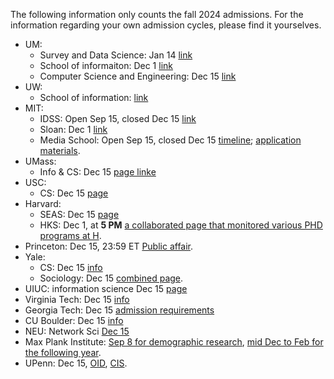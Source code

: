 The following information only counts the fall 2024 admissions. For the information regarding your own admission cycles, please find it yourselves.
* UM:
  * Survey and Data Science: Jan 14 [link](https://psm.isr.umich.edu/graduate-admissions)
  * School of informaiton: Dec 1 [link](https://www.si.umich.edu/programs/phd-information/how-do-i-apply)
  * Computer Science and Engineering: Dec 15 [link](https://cse.engin.umich.edu/academics/graduate/admissions/)
* UW:
  * School of information: [link](https://ischool.uw.edu/programs/phd/admissions#:~:text=Admissions%20Timeline,5%20deadline.)
* MIT:
  * IDSS: Open Sep 15, closed Dec 15 [link](https://idss.mit.edu/academics/ses_doc/app-faq/#:~:text=Applications%20open%20September%2015%20and%20are%20due%20December%2015.)
  * Sloan: Dec 1 [link](https://mitsloan.mit.edu/phd#admissions)
  * Media School: Open Sep 15, closed Dec 15 [timeline](https://www.media.mit.edu/posts/admissions-timeline/); [application materials](https://www.media.mit.edu/graduate-program/apply/).
* UMass:
  * Info & CS: Dec 15 [page linke](https://www.cics.umass.edu/admissions/application-instructions)
* USC:
  * CS: Dec 15 [page](https://www.cs.usc.edu/ph-d-application-information/)
* Harvard:
  * SEAS: Dec 15 [page](https://seas.harvard.edu/prospective-students/prospective-graduate-students/frequently-asked-questions-faqs-graduate#:~:text=December%2015%2C%202023%20is%20the,Master%20in%20Design%20Engineering%20programs.)
  * HKS: Dec 1, at **5 PM** [a collaborated page that monitored various PHD programs at H](https://gsas.harvard.edu/programs).
* Princeton: Dec 15, 23:59 ET [Public affair](https://spia.princeton.edu/graduate-admissions/phd-public-affairs/application).
* Yale:
  * CS: Dec 15 [info](https://cpsc.yale.edu/academics/graduate-program/yale-computer-science-phd-program-admissions-faq)
  * Sociology: Dec 15 [combined page](https://gsas.yale.edu/admissions/phdmasters-application-process/dates-deadlines).
* UIUC: information science Dec 15 [page](https://ischool.illinois.edu/degrees-programs/graduate/phd-information-sciences/apply#:~:text=December%201%2C%202023%2C%20is%20the,meet%20the%20November%201st%20deadline.) 
* Virginia Tech: Dec 15 [info](https://cs.vt.edu/Graduate/ApplicationDeadlines.html)
* Georgia Tech: Dec 15 [admission requirements](https://www.cc.gatech.edu/phd-cs-admissions-requirements#:~:text=The%20application%20deadline%20for%20the,Computer%20Science%20is%20December%2015th.)
* CU Boulder: Dec 15 [info](https://www.colorado.edu/cs/admissions/graduate-admissions/how-apply)
* NEU: Network Sci [Dec 15](https://www.networkscienceinstitute.org/phd)
* Max Plank Institute: [Sep 8 for demographic research](https://www.demogr.mpg.de/en/career_6122/jobs_fellowships_1910/phd_student_position_12371), [mid Dec to Feb for the following year](https://imprs.mpifg.de/99889/calls-for-applications).
* UPenn: Dec 15, [OID](https://doctoral.wharton.upenn.edu/admissions/), [CIS](https://www.cis.upenn.edu/graduate/how-to-apply/).
